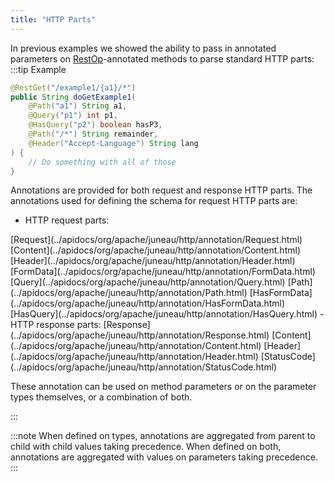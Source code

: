 ```yaml
---
title: "HTTP Parts"
---
```


In previous examples we showed the ability to pass in annotated parameters on [RestOp](../apidocs/org/apache/juneau/rest/annotation/RestOp.html)-annotated methods to parse standard HTTP parts:
:::tip Example


```java
@RestGet("/example1/{a1}/*")
public String doGetExample1(
    @Path("a1") String a1,
    @Query("p1") int p1,
    @HasQuery("p2") boolean hasP3,
    @Path("/*") String remainder,
    @Header("Accept-Language") String lang
) {
    // Do something with all of those
}
```


Annotations are provided for both request and response HTTP parts.
The annotations used for defining the schema for request HTTP parts are:
- HTTP request parts:
<tree>
<node-0><java-annotation>[Request](../apidocs/org/apache/juneau/http/annotation/Request.html)</java-annotation></node-0>
<node-0><java-annotation>[Content](../apidocs/org/apache/juneau/http/annotation/Content.html)</java-annotation></node-0>
<node-0><java-annotation>[Header](../apidocs/org/apache/juneau/http/annotation/Header.html)</java-annotation></node-0>
<node-0><java-annotation>[FormData](../apidocs/org/apache/juneau/http/annotation/FormData.html)</java-annotation></node-0>
<node-0><java-annotation>[Query](../apidocs/org/apache/juneau/http/annotation/Query.html)</java-annotation></node-0>
<node-0><java-annotation>[Path](../apidocs/org/apache/juneau/http/annotation/Path.html)</java-annotation></node-0>
<node-0><java-annotation>[HasFormData](../apidocs/org/apache/juneau/http/annotation/HasFormData.html)</java-annotation></node-0>
<node-0><java-annotation>[HasQuery](../apidocs/org/apache/juneau/http/annotation/HasQuery.html)</java-annotation></node-0>
</tree>
- HTTP response parts:
<tree>
<node-0><java-annotation>[Response](../apidocs/org/apache/juneau/http/annotation/Response.html)</java-annotation></node-0>
<node-0><java-annotation>[Content](../apidocs/org/apache/juneau/http/annotation/Content.html)</java-annotation></node-0>
<node-0><java-annotation>[Header](../apidocs/org/apache/juneau/http/annotation/Header.html)</java-annotation></node-0>
<node-0><java-annotation>[StatusCode](../apidocs/org/apache/juneau/http/annotation/StatusCode.html)</java-annotation></node-0>
</tree>

These annotation can be used on method parameters or on the parameter types themselves, or a combination
of both.

:::

:::note
When defined on types, annotations are aggregated from parent to child with child values
taking precedence.  When defined on both, annotations are aggregated with values on parameters
taking precedence.
:::
